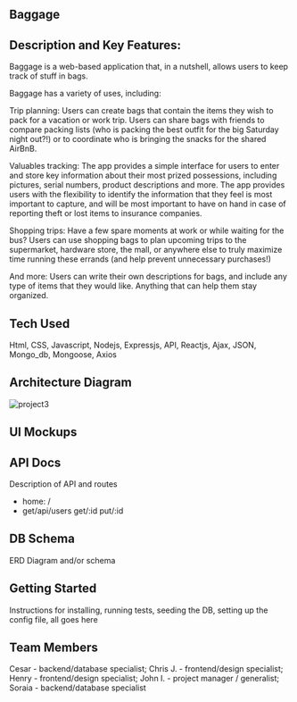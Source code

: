 ## Baggage

## Description and Key Features:
Baggage is a web-based application that, in a nutshell, allows users to keep track of stuff in bags.

Baggage has a variety of uses, including:

Trip planning: Users can create bags that contain the items they wish to pack for a vacation or work trip. Users can share bags with friends to compare packing lists (who is packing the best outfit for the big Saturday night out?!) or to coordinate who is bringing the snacks for the shared AirBnB.

Valuables tracking: The app provides a simple interface for users to enter and store key information about their most prized possessions, including pictures, serial numbers, product descriptions and more. The app provides users with the flexibility to identify the information that they feel is most important to capture, and will be most important to have on hand in case of reporting theft or lost items to insurance companies.

Shopping trips: Have a few spare moments at work or while waiting for the bus? Users can use shopping bags to plan upcoming trips to the supermarket, hardware store, the mall, or anywhere else to truly maximize time running these errands (and help prevent unnecessary purchases!)

And more: Users can write their own descriptions for bags, and include any type of items that they would like. Anything that can help them stay organized.

## Tech Used
Html, CSS, 
Javascript, 
Nodejs, 
Expressjs,
API, 
Reactjs, 
Ajax, JSON, 
Mongo_db, 
Mongoose, 
Axios

## Architecture Diagram
![project3](https://user-images.githubusercontent.com/31284004/38965318-f9b284a8-4349-11e8-804d-922098bb333e.png)

## UI Mockups


## API Docs
Description of API and routes  
  * home: /
  * get/api/users
get/:id
put/:id

## DB Schema
ERD Diagram and/or schema

## Getting Started
Instructions for installing,
running tests,
seeding the DB,
setting up the config file,
all goes here

## Team Members
Cesar - backend/database specialist;
Chris J. - frontend/design specialist;
Henry - frontend/design specialist;
John I. - project manager / generalist;
Soraia - backend/database specialist
